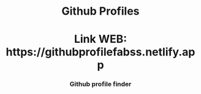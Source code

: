 <h1 align="center">Github Profiles</h1>
<h1 align="center">Link WEB: https://githubprofilefabss.netlify.app</h1>
<h3 align="center">Github profile finder</h3>
